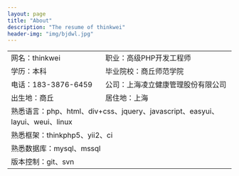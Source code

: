 ```yaml
---
layout: page
title: "About"
description: "The resume of thinkwei"
header-img: "img/bjdwl.jpg"
---
```

<table>
<tr>
	<td>网名：thinkwei</td>             
	<td>职业：高级PHP开发工程师</td>
</tr>
<tr>
	<td>学历：本科</td>
	<td>毕业院校：商丘师范学院</td>
</tr>
<tr>
	<td>电话：183-3876-6459</td>        
	<td>公司：上海凌立健康管理股份有限公司</td>  
</tr>
<tr>
	<td>出生地：商丘</td>               
	<td>居住地：上海</td>  
</tr>
<tr>
	<td colspan="2">熟悉语言：php、html、div+css、jquery、javascript、easyui、layui、weui、linux</td>
</tr>
<tr>
	<td colspan="2">熟悉框架：thinkphp5、yii2、ci</td>
</tr>
<tr>
	<td colspan="2">熟悉数据库：mysql、mssql</td>
</tr>
<tr>
	<td colspan="2">版本控制：git、svn</td>
</tr>
</table>







